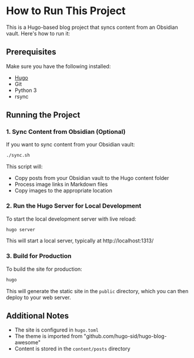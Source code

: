 
# How to Run This Project

This is a Hugo-based blog project that syncs content from an Obsidian vault. Here's how to run it:

## Prerequisites

Make sure you have the following installed:
- [Hugo](https://gohugo.io/installation/)
- Git
- Python 3
- rsync

## Running the Project

### 1. Sync Content from Obsidian (Optional)

If you want to sync content from your Obsidian vault:

```bash
./sync.sh
```

This script will:
- Copy posts from your Obsidian vault to the Hugo content folder
- Process image links in Markdown files
- Copy images to the appropriate location

### 2. Run the Hugo Server for Local Development

To start the local development server with live reload:

```bash
hugo server
```

This will start a local server, typically at http://localhost:1313/

### 3. Build for Production

To build the site for production:

```bash
hugo
```

This will generate the static site in the `public` directory, which you can then deploy to your web server.

## Additional Notes

- The site is configured in `hugo.toml`
- The theme is imported from "github.com/hugo-sid/hugo-blog-awesome"
- Content is stored in the `content/posts` directory